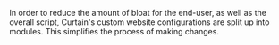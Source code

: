In order to reduce the amount of bloat for the end-user, as well as the overall script, Curtain's custom website configurations are split up into modules. This simplifies the process of making changes.
